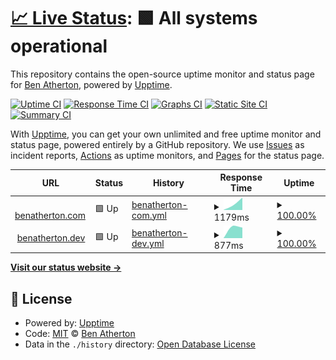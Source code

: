 # [📈 Live Status](https://demo.upptime.js.org): <!--live status--> **🟩 All systems operational**

This repository contains the open-source uptime monitor and status page for [Ben Atherton](https://demo.upptime.js.org), powered by [Upptime](https://github.com/upptime/upptime).

[![Uptime CI](https://github.com/Ben-Atherton/upptime/workflows/Uptime%20CI/badge.svg)](https://github.com/Ben-Atherton/upptime/actions?query=workflow%3A%22Uptime+CI%22)
[![Response Time CI](https://github.com/Ben-Atherton/upptime/workflows/Response%20Time%20CI/badge.svg)](https://github.com/Ben-Atherton/upptime/actions?query=workflow%3A%22Response+Time+CI%22)
[![Graphs CI](https://github.com/Ben-Atherton/upptime/workflows/Graphs%20CI/badge.svg)](https://github.com/Ben-Atherton/upptime/actions?query=workflow%3A%22Graphs+CI%22)
[![Static Site CI](https://github.com/Ben-Atherton/upptime/workflows/Static%20Site%20CI/badge.svg)](https://github.com/Ben-Atherton/upptime/actions?query=workflow%3A%22Static+Site+CI%22)
[![Summary CI](https://github.com/Ben-Atherton/upptime/workflows/Summary%20CI/badge.svg)](https://github.com/Ben-Atherton/upptime/actions?query=workflow%3A%22Summary+CI%22)

With [Upptime](https://upptime.js.org), you can get your own unlimited and free uptime monitor and status page, powered entirely by a GitHub repository. We use [Issues](https://github.com/Ben-Atherton/upptime/issues) as incident reports, [Actions](https://github.com/Ben-Atherton/upptime/actions) as uptime monitors, and [Pages](https://demo.upptime.js.org) for the status page.

<!--start: status pages-->
<!-- This summary is generated by Upptime (https://github.com/upptime/upptime) -->
<!-- Do not edit this manually, your changes will be overwritten -->
<!-- prettier-ignore -->
| URL | Status | History | Response Time | Uptime |
| --- | ------ | ------- | ------------- | ------ |
| <img alt="" src="https://favicons.githubusercontent.com/www.benatherton.com" height="13"> [benatherton.com](https://www.benatherton.com) | 🟩 Up | [benatherton-com.yml](https://github.com/Ben-Atherton/upptime/commits/HEAD/history/benatherton-com.yml) | <details><summary><img alt="Response time graph" src="./graphs/benatherton-com/response-time-week.png" height="20"> 1179ms</summary><br><a href="https://status.benatherton.com/history/benatherton-com"><img alt="Response time 1179" src="https://img.shields.io/endpoint?url=https%3A%2F%2Fraw.githubusercontent.com%2FBen-Atherton%2Fupptime%2FHEAD%2Fapi%2Fbenatherton-com%2Fresponse-time.json"></a><br><a href="https://status.benatherton.com/history/benatherton-com"><img alt="24-hour response time 1179" src="https://img.shields.io/endpoint?url=https%3A%2F%2Fraw.githubusercontent.com%2FBen-Atherton%2Fupptime%2FHEAD%2Fapi%2Fbenatherton-com%2Fresponse-time-day.json"></a><br><a href="https://status.benatherton.com/history/benatherton-com"><img alt="7-day response time 1179" src="https://img.shields.io/endpoint?url=https%3A%2F%2Fraw.githubusercontent.com%2FBen-Atherton%2Fupptime%2FHEAD%2Fapi%2Fbenatherton-com%2Fresponse-time-week.json"></a><br><a href="https://status.benatherton.com/history/benatherton-com"><img alt="30-day response time 1179" src="https://img.shields.io/endpoint?url=https%3A%2F%2Fraw.githubusercontent.com%2FBen-Atherton%2Fupptime%2FHEAD%2Fapi%2Fbenatherton-com%2Fresponse-time-month.json"></a><br><a href="https://status.benatherton.com/history/benatherton-com"><img alt="1-year response time 1179" src="https://img.shields.io/endpoint?url=https%3A%2F%2Fraw.githubusercontent.com%2FBen-Atherton%2Fupptime%2FHEAD%2Fapi%2Fbenatherton-com%2Fresponse-time-year.json"></a></details> | <details><summary><a href="https://status.benatherton.com/history/benatherton-com">100.00%</a></summary><a href="https://status.benatherton.com/history/benatherton-com"><img alt="All-time uptime 100.00%" src="https://img.shields.io/endpoint?url=https%3A%2F%2Fraw.githubusercontent.com%2FBen-Atherton%2Fupptime%2FHEAD%2Fapi%2Fbenatherton-com%2Fuptime.json"></a><br><a href="https://status.benatherton.com/history/benatherton-com"><img alt="24-hour uptime 100.00%" src="https://img.shields.io/endpoint?url=https%3A%2F%2Fraw.githubusercontent.com%2FBen-Atherton%2Fupptime%2FHEAD%2Fapi%2Fbenatherton-com%2Fuptime-day.json"></a><br><a href="https://status.benatherton.com/history/benatherton-com"><img alt="7-day uptime 100.00%" src="https://img.shields.io/endpoint?url=https%3A%2F%2Fraw.githubusercontent.com%2FBen-Atherton%2Fupptime%2FHEAD%2Fapi%2Fbenatherton-com%2Fuptime-week.json"></a><br><a href="https://status.benatherton.com/history/benatherton-com"><img alt="30-day uptime 100.00%" src="https://img.shields.io/endpoint?url=https%3A%2F%2Fraw.githubusercontent.com%2FBen-Atherton%2Fupptime%2FHEAD%2Fapi%2Fbenatherton-com%2Fuptime-month.json"></a><br><a href="https://status.benatherton.com/history/benatherton-com"><img alt="1-year uptime 100.00%" src="https://img.shields.io/endpoint?url=https%3A%2F%2Fraw.githubusercontent.com%2FBen-Atherton%2Fupptime%2FHEAD%2Fapi%2Fbenatherton-com%2Fuptime-year.json"></a></details>
| <img alt="" src="https://favicons.githubusercontent.com/www.benatherton.dev" height="13"> [benatherton.dev](https://www.benatherton.dev) | 🟩 Up | [benatherton-dev.yml](https://github.com/Ben-Atherton/upptime/commits/HEAD/history/benatherton-dev.yml) | <details><summary><img alt="Response time graph" src="./graphs/benatherton-dev/response-time-week.png" height="20"> 877ms</summary><br><a href="https://status.benatherton.com/history/benatherton-dev"><img alt="Response time 877" src="https://img.shields.io/endpoint?url=https%3A%2F%2Fraw.githubusercontent.com%2FBen-Atherton%2Fupptime%2FHEAD%2Fapi%2Fbenatherton-dev%2Fresponse-time.json"></a><br><a href="https://status.benatherton.com/history/benatherton-dev"><img alt="24-hour response time 877" src="https://img.shields.io/endpoint?url=https%3A%2F%2Fraw.githubusercontent.com%2FBen-Atherton%2Fupptime%2FHEAD%2Fapi%2Fbenatherton-dev%2Fresponse-time-day.json"></a><br><a href="https://status.benatherton.com/history/benatherton-dev"><img alt="7-day response time 877" src="https://img.shields.io/endpoint?url=https%3A%2F%2Fraw.githubusercontent.com%2FBen-Atherton%2Fupptime%2FHEAD%2Fapi%2Fbenatherton-dev%2Fresponse-time-week.json"></a><br><a href="https://status.benatherton.com/history/benatherton-dev"><img alt="30-day response time 877" src="https://img.shields.io/endpoint?url=https%3A%2F%2Fraw.githubusercontent.com%2FBen-Atherton%2Fupptime%2FHEAD%2Fapi%2Fbenatherton-dev%2Fresponse-time-month.json"></a><br><a href="https://status.benatherton.com/history/benatherton-dev"><img alt="1-year response time 877" src="https://img.shields.io/endpoint?url=https%3A%2F%2Fraw.githubusercontent.com%2FBen-Atherton%2Fupptime%2FHEAD%2Fapi%2Fbenatherton-dev%2Fresponse-time-year.json"></a></details> | <details><summary><a href="https://status.benatherton.com/history/benatherton-dev">100.00%</a></summary><a href="https://status.benatherton.com/history/benatherton-dev"><img alt="All-time uptime 100.00%" src="https://img.shields.io/endpoint?url=https%3A%2F%2Fraw.githubusercontent.com%2FBen-Atherton%2Fupptime%2FHEAD%2Fapi%2Fbenatherton-dev%2Fuptime.json"></a><br><a href="https://status.benatherton.com/history/benatherton-dev"><img alt="24-hour uptime 100.00%" src="https://img.shields.io/endpoint?url=https%3A%2F%2Fraw.githubusercontent.com%2FBen-Atherton%2Fupptime%2FHEAD%2Fapi%2Fbenatherton-dev%2Fuptime-day.json"></a><br><a href="https://status.benatherton.com/history/benatherton-dev"><img alt="7-day uptime 100.00%" src="https://img.shields.io/endpoint?url=https%3A%2F%2Fraw.githubusercontent.com%2FBen-Atherton%2Fupptime%2FHEAD%2Fapi%2Fbenatherton-dev%2Fuptime-week.json"></a><br><a href="https://status.benatherton.com/history/benatherton-dev"><img alt="30-day uptime 100.00%" src="https://img.shields.io/endpoint?url=https%3A%2F%2Fraw.githubusercontent.com%2FBen-Atherton%2Fupptime%2FHEAD%2Fapi%2Fbenatherton-dev%2Fuptime-month.json"></a><br><a href="https://status.benatherton.com/history/benatherton-dev"><img alt="1-year uptime 100.00%" src="https://img.shields.io/endpoint?url=https%3A%2F%2Fraw.githubusercontent.com%2FBen-Atherton%2Fupptime%2FHEAD%2Fapi%2Fbenatherton-dev%2Fuptime-year.json"></a></details>

<!--end: status pages-->

[**Visit our status website →**](https://demo.upptime.js.org)

## 📄 License

- Powered by: [Upptime](https://github.com/upptime/upptime)
- Code: [MIT](./LICENSE) © [Ben Atherton](https://demo.upptime.js.org)
- Data in the `./history` directory: [Open Database License](https://opendatacommons.org/licenses/odbl/1-0/)
